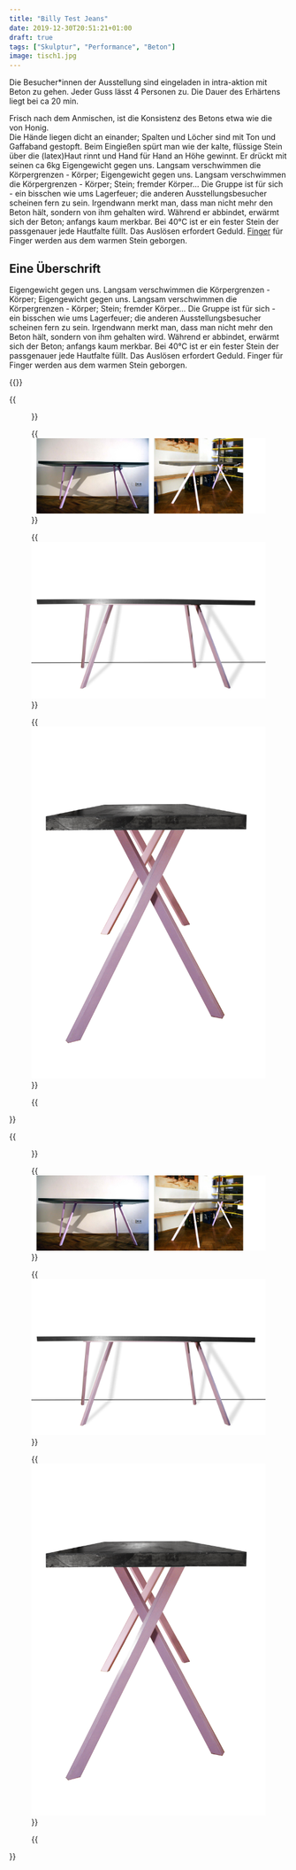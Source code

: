 ```yaml
---
title: "Billy Test Jeans"
date: 2019-12-30T20:51:21+01:00
draft: true
tags: ["Skulptur", "Performance", "Beton"]
image: tisch1.jpg
---
```


Die Besucher*innen der Ausstellung sind eingeladen in intra-aktion mit Beton zu gehen. Jeder Guss lässt 4 Personen zu. Die Dauer des Erhärtens liegt bei ca 20 min.

Frisch nach dem Anmischen, ist die Konsistenz des Betons etwa wie die von Honig.  
Die Hände liegen dicht an einander; Spalten und Löcher sind mit Ton und Gaffaband gestopft. Beim Eingießen spürt man wie der kalte, flüssige Stein über die (latex)Haut rinnt und Hand für Hand an Höhe gewinnt. Er drückt mit seinen ca 6kg Eigengewicht gegen uns. Langsam verschwimmen die Körpergrenzen - Körper; Eigengewicht gegen uns. Langsam verschwimmen die Körpergrenzen - Körper; Stein; fremder Körper… Die Gruppe ist für sich - ein bisschen wie ums Lagerfeuer; die anderen Ausstellungsbesucher scheinen fern zu sein. Irgendwann merkt man, dass man nicht mehr den Beton hält, sondern von ihm gehalten wird. Während er abbindet, erwärmt sich der Beton; anfangs kaum merkbar. Bei 40°C ist er ein fester Stein der passgenauer jede Hautfalte füllt. Das Auslösen erfordert Geduld. [Finger](https://www.google.at) für Finger werden aus dem warmen Stein geborgen.

## Eine Überschrift

Eigengewicht gegen uns. Langsam verschwimmen die Körpergrenzen - Körper; Eigengewicht gegen uns. Langsam verschwimmen die Körpergrenzen - Körper; Stein; fremder Körper… Die Gruppe ist für sich - ein bisschen wie ums Lagerfeuer; die anderen Ausstellungsbesucher scheinen fern zu sein. Irgendwann merkt man, dass man nicht mehr den Beton hält, sondern von ihm gehalten wird. Während er abbindet, erwärmt sich der Beton; anfangs kaum merkbar. Bei 40°C ist er ein fester Stein der passgenauer jede Hautfalte füllt. Das Auslösen erfordert Geduld. Finger für Finger werden aus dem warmen Stein geborgen.

{{<space>}}

{{<figure figcaption="a single caption under all three" >}}

  {{<img src="tisch1.jpg" alt="tisch 1" >}}

  {{<img src="tisch2.jpg" alt="tisch 2" >}}

  {{<img src="tisch3.jpg" alt="tisch 3" >}}

{{</figure >}}

{{<figure figcaption="picy by ....xx. " >}}

  {{<img src="tisch1.jpg" alt="tisch 1" >}}

  {{<img src="tisch2.jpg" alt="tisch 2" >}}

  {{<img src="tisch3.jpg" alt="tisch 3" >}}

{{</figure >}}


